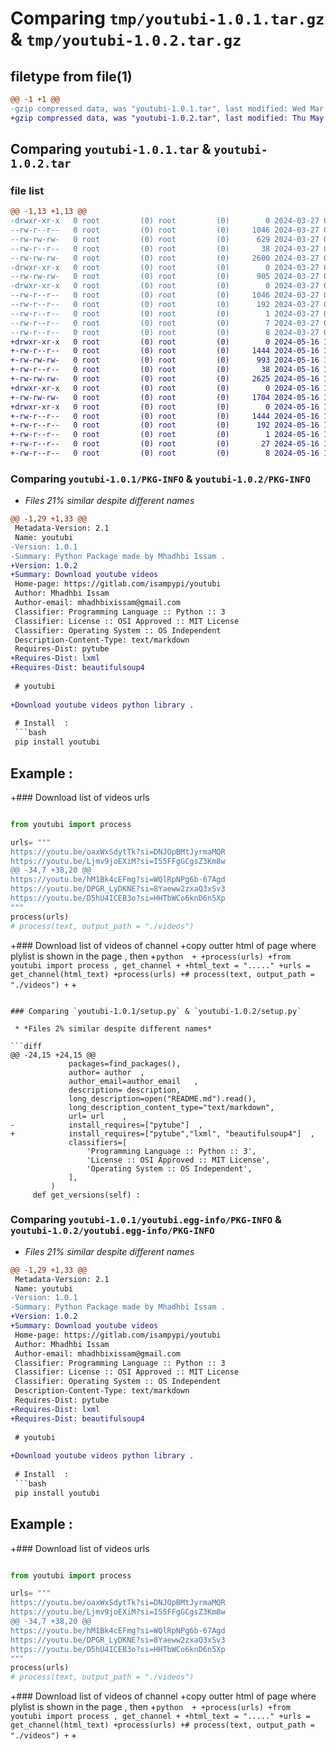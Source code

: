 # Comparing `tmp/youtubi-1.0.1.tar.gz` & `tmp/youtubi-1.0.2.tar.gz`

## filetype from file(1)

```diff
@@ -1 +1 @@
-gzip compressed data, was "youtubi-1.0.1.tar", last modified: Wed Mar 27 09:40:51 2024, max compression
+gzip compressed data, was "youtubi-1.0.2.tar", last modified: Thu May 16 15:53:43 2024, max compression
```

## Comparing `youtubi-1.0.1.tar` & `youtubi-1.0.2.tar`

### file list

```diff
@@ -1,13 +1,13 @@
-drwxr-xr-x   0 root         (0) root         (0)        0 2024-03-27 09:40:51.204649 youtubi-1.0.1/
--rw-r--r--   0 root         (0) root         (0)     1046 2024-03-27 09:40:51.203649 youtubi-1.0.1/PKG-INFO
--rw-rw-rw-   0 root         (0) root         (0)      629 2024-03-27 09:40:41.000000 youtubi-1.0.1/README.md
--rw-r--r--   0 root         (0) root         (0)       38 2024-03-27 09:40:51.204649 youtubi-1.0.1/setup.cfg
--rw-rw-rw-   0 root         (0) root         (0)     2600 2024-03-27 09:40:41.000000 youtubi-1.0.1/setup.py
-drwxr-xr-x   0 root         (0) root         (0)        0 2024-03-27 09:40:51.201648 youtubi-1.0.1/youtubi/
--rw-rw-rw-   0 root         (0) root         (0)      905 2024-03-27 09:40:41.000000 youtubi-1.0.1/youtubi/__init__.py
-drwxr-xr-x   0 root         (0) root         (0)        0 2024-03-27 09:40:51.203649 youtubi-1.0.1/youtubi.egg-info/
--rw-r--r--   0 root         (0) root         (0)     1046 2024-03-27 09:40:51.000000 youtubi-1.0.1/youtubi.egg-info/PKG-INFO
--rw-r--r--   0 root         (0) root         (0)      192 2024-03-27 09:40:51.000000 youtubi-1.0.1/youtubi.egg-info/SOURCES.txt
--rw-r--r--   0 root         (0) root         (0)        1 2024-03-27 09:40:51.000000 youtubi-1.0.1/youtubi.egg-info/dependency_links.txt
--rw-r--r--   0 root         (0) root         (0)        7 2024-03-27 09:40:51.000000 youtubi-1.0.1/youtubi.egg-info/requires.txt
--rw-r--r--   0 root         (0) root         (0)        8 2024-03-27 09:40:51.000000 youtubi-1.0.1/youtubi.egg-info/top_level.txt
+drwxr-xr-x   0 root         (0) root         (0)        0 2024-05-16 15:53:43.288905 youtubi-1.0.2/
+-rw-r--r--   0 root         (0) root         (0)     1444 2024-05-16 15:53:43.287905 youtubi-1.0.2/PKG-INFO
+-rw-rw-rw-   0 root         (0) root         (0)      993 2024-05-16 15:53:33.000000 youtubi-1.0.2/README.md
+-rw-r--r--   0 root         (0) root         (0)       38 2024-05-16 15:53:43.288905 youtubi-1.0.2/setup.cfg
+-rw-rw-rw-   0 root         (0) root         (0)     2625 2024-05-16 15:53:33.000000 youtubi-1.0.2/setup.py
+drwxr-xr-x   0 root         (0) root         (0)        0 2024-05-16 15:53:43.286905 youtubi-1.0.2/youtubi/
+-rw-rw-rw-   0 root         (0) root         (0)     1704 2024-05-16 15:53:33.000000 youtubi-1.0.2/youtubi/__init__.py
+drwxr-xr-x   0 root         (0) root         (0)        0 2024-05-16 15:53:43.287905 youtubi-1.0.2/youtubi.egg-info/
+-rw-r--r--   0 root         (0) root         (0)     1444 2024-05-16 15:53:43.000000 youtubi-1.0.2/youtubi.egg-info/PKG-INFO
+-rw-r--r--   0 root         (0) root         (0)      192 2024-05-16 15:53:43.000000 youtubi-1.0.2/youtubi.egg-info/SOURCES.txt
+-rw-r--r--   0 root         (0) root         (0)        1 2024-05-16 15:53:43.000000 youtubi-1.0.2/youtubi.egg-info/dependency_links.txt
+-rw-r--r--   0 root         (0) root         (0)       27 2024-05-16 15:53:43.000000 youtubi-1.0.2/youtubi.egg-info/requires.txt
+-rw-r--r--   0 root         (0) root         (0)        8 2024-05-16 15:53:43.000000 youtubi-1.0.2/youtubi.egg-info/top_level.txt
```

### Comparing `youtubi-1.0.1/PKG-INFO` & `youtubi-1.0.2/PKG-INFO`

 * *Files 21% similar despite different names*

```diff
@@ -1,29 +1,33 @@
 Metadata-Version: 2.1
 Name: youtubi
-Version: 1.0.1
-Summary: Python Package made by Mhadhbi Issam . 
+Version: 1.0.2
+Summary: Download youtube videos 
 Home-page: https://gitlab.com/isampypi/youtubi
 Author: Mhadhbi Issam
 Author-email: mhadhbixissam@gmail.com
 Classifier: Programming Language :: Python :: 3
 Classifier: License :: OSI Approved :: MIT License
 Classifier: Operating System :: OS Independent
 Description-Content-Type: text/markdown
 Requires-Dist: pytube
+Requires-Dist: lxml
+Requires-Dist: beautifulsoup4
 
 # youtubi
 
+Download youtube videos python library .
 
 # Install  : 
 ```bash
 pip install youtubi
 ```
 
 ## Example : 
+### Download list of videos urls 
 ```python 
 
 from youtubi import process 
 
 urls= """
 https://youtu.be/oaxWxSdytTk?si=DNJOpBMtJyrmaMQR
 https://youtu.be/Ljmv9joEXiM?si=I55FFgGCgsZ3Km8w
@@ -34,7 +38,20 @@
 https://youtu.be/hM1Bk4cEFmg?si=WQlRpNPg6b-67Agd
 https://youtu.be/DPGR_LyDKNE?si=8Yaeww2zxaQ3xSv3
 https://youtu.be/D5hU4ICEB3o?si=HHTbWCo6knD6n5Xp
 """
 process(urls)
 # process(text, output_path = "./videos")
 ```
+### Download list of videos of channel 
+copy outter html of page where plylist is shown in the page , then 
+```python 
+
+process(urls)
+from youtubi import process , get_channel
+
+html_text = "....."
+urls = get_channel(html_text)
+process(urls)
+# process(text, output_path = "./videos")
+```
+
```

### Comparing `youtubi-1.0.1/setup.py` & `youtubi-1.0.2/setup.py`

 * *Files 2% similar despite different names*

```diff
@@ -24,15 +24,15 @@
             packages=find_packages(),
             author= author  ,
             author_email=author_email   ,
             description= description,
             long_description=open("README.md").read(),
             long_description_content_type="text/markdown",
             url= url    ,
-            install_requires=["pytube"]  ,
+            install_requires=["pytube","lxml", "beautifulsoup4"]  ,
             classifiers=[
                 'Programming Language :: Python :: 3',
                 'License :: OSI Approved :: MIT License',
                 'Operating System :: OS Independent',
             ],
         )
     def get_versions(self) :
```

### Comparing `youtubi-1.0.1/youtubi.egg-info/PKG-INFO` & `youtubi-1.0.2/youtubi.egg-info/PKG-INFO`

 * *Files 21% similar despite different names*

```diff
@@ -1,29 +1,33 @@
 Metadata-Version: 2.1
 Name: youtubi
-Version: 1.0.1
-Summary: Python Package made by Mhadhbi Issam . 
+Version: 1.0.2
+Summary: Download youtube videos 
 Home-page: https://gitlab.com/isampypi/youtubi
 Author: Mhadhbi Issam
 Author-email: mhadhbixissam@gmail.com
 Classifier: Programming Language :: Python :: 3
 Classifier: License :: OSI Approved :: MIT License
 Classifier: Operating System :: OS Independent
 Description-Content-Type: text/markdown
 Requires-Dist: pytube
+Requires-Dist: lxml
+Requires-Dist: beautifulsoup4
 
 # youtubi
 
+Download youtube videos python library .
 
 # Install  : 
 ```bash
 pip install youtubi
 ```
 
 ## Example : 
+### Download list of videos urls 
 ```python 
 
 from youtubi import process 
 
 urls= """
 https://youtu.be/oaxWxSdytTk?si=DNJOpBMtJyrmaMQR
 https://youtu.be/Ljmv9joEXiM?si=I55FFgGCgsZ3Km8w
@@ -34,7 +38,20 @@
 https://youtu.be/hM1Bk4cEFmg?si=WQlRpNPg6b-67Agd
 https://youtu.be/DPGR_LyDKNE?si=8Yaeww2zxaQ3xSv3
 https://youtu.be/D5hU4ICEB3o?si=HHTbWCo6knD6n5Xp
 """
 process(urls)
 # process(text, output_path = "./videos")
 ```
+### Download list of videos of channel 
+copy outter html of page where plylist is shown in the page , then 
+```python 
+
+process(urls)
+from youtubi import process , get_channel
+
+html_text = "....."
+urls = get_channel(html_text)
+process(urls)
+# process(text, output_path = "./videos")
+```
+
```

